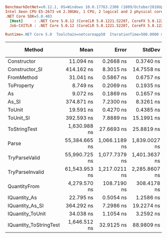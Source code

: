 ``` ini

BenchmarkDotNet=v0.12.1, OS=Windows 10.0.17763.2300 (1809/October2018Update/Redstone5)
Intel Xeon CPU E5-2673 v4 2.30GHz, 1 CPU, 2 logical and 2 physical cores
.NET Core SDK=5.0.403
  [Host]     : .NET Core 5.0.12 (CoreCLR 5.0.1221.52207, CoreFX 5.0.1221.52207), X64 RyuJIT
  Job-CXITLR : .NET Core 5.0.12 (CoreCLR 5.0.1221.52207, CoreFX 5.0.1221.52207), X64 RyuJIT

Runtime=.NET Core 5.0  Toolchain=netcoreapp50  IterationTime=500.0000 ms  

```
|                 Method |          Mean |         Error |        StdDev |  Gen 0 | Gen 1 | Gen 2 | Allocated |
|----------------------- |--------------:|--------------:|--------------:|-------:|------:|------:|----------:|
|            Constructor |     11.094 ns |     0.2668 ns |     0.3740 ns |      - |     - |     - |         - |
|         Constructor_SI |    414.162 ns |     8.3015 ns |    14.7558 ns | 0.0069 |     - |     - |     192 B |
|             FromMethod |     31.041 ns |     0.5867 ns |     0.6757 ns |      - |     - |     - |         - |
|             ToProperty |      8.749 ns |     0.2069 ns |     0.1935 ns |      - |     - |     - |         - |
|                     As |      9.072 ns |     0.1869 ns |     0.1657 ns |      - |     - |     - |         - |
|                  As_SI |    374.871 ns |     7.2300 ns |     8.3261 ns | 0.0072 |     - |     - |     192 B |
|                 ToUnit |     19.591 ns |     0.4270 ns |     0.4385 ns |      - |     - |     - |         - |
|              ToUnit_SI |    392.593 ns |     7.8889 ns |    15.1991 ns | 0.0069 |     - |     - |     192 B |
|           ToStringTest |  1,630.988 ns |    27.6693 ns |    25.8819 ns | 0.0340 |     - |     - |     944 B |
|                  Parse | 55,384.665 ns | 1,066.1189 ns | 1,839.0027 ns | 1.2071 |     - |     - |   33344 B |
|          TryParseValid | 55,990.725 ns | 1,077.7379 ns | 1,401.3637 ns | 1.2176 |     - |     - |   33320 B |
|        TryParseInvalid | 61,543.953 ns | 1,217.0211 ns | 2,285.8607 ns | 1.1646 |     - |     - |   32928 B |
|           QuantityFrom |  4,279.570 ns |   108.7190 ns |   308.4178 ns |      - |     - |     - |      56 B |
|           IQuantity_As |     22.795 ns |     0.5054 ns |     1.2586 ns | 0.0009 |     - |     - |      24 B |
|        IQuantity_As_SI |    364.292 ns |     7.2986 ns |    19.2274 ns | 0.0071 |     - |     - |     192 B |
|       IQuantity_ToUnit |     34.038 ns |     1.1054 ns |     3.2592 ns | 0.0021 |     - |     - |      56 B |
| IQuantity_ToStringTest |  1,646.512 ns |    32.9125 ns |    88.9809 ns | 0.0359 |     - |     - |     944 B |
